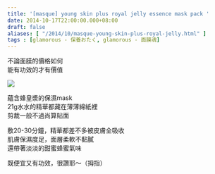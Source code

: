 ```yaml
---
title: '[masque] young skin plus royal jelly essence mask pack '
date: 2014-10-17T22:00:00.000+08:00
draft: false
aliases: [ "/2014/10/masque-young-skin-plus-royal-jelly.html" ]
tags : [glamorous - 保養おたく, glamorous - 面膜魂]
---
```


不論面膜的價格如何  
能有功效的才有價值  

[![](https://3.bp.blogspot.com/-ecLSB9__D84/XE1cYq5CcdI/AAAAAAAAHG0/S0P6pyJcguY_DvjcprZBCv695j5SgU0WQCLcBGAs/s640/10504089466_5162334d52_z.jpg)](https://3.bp.blogspot.com/-ecLSB9__D84/XE1cYq5CcdI/AAAAAAAAHG0/S0P6pyJcguY_DvjcprZBCv695j5SgU0WQCLcBGAs/s1600/10504089466_5162334d52_z.jpg)

蘊含蜂皇漿的保濕mask  
21g水水的精華都藏在薄薄綿紙裡  
剪裁一般不過尚算貼面  
  
敷20-30分鐘，精華都差不多被皮膚全吸收  
肌膚保濕度足，面層柔軟不黏膩  
還帶著淡淡的甜蜜蜂蜜氣味  
  
既便宜又有功效，很讚耶～（拇指）